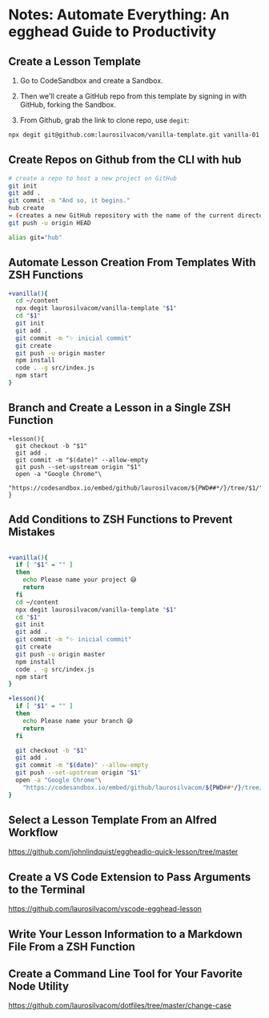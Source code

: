 # Notes: Automate Everything: An egghead Guide to Productivity

## Create a Lesson Template

1. Go to CodeSandbox and create a Sandbox.

2. Then we'll create a GitHub repo from this template by signing in with GitHub, forking the Sandbox.

3. From Github, grab the link to clone repo, use `degit`:

```bash
npx degit git@github.com:laurosilvacom/vanilla-template.git vanilla-01
```

## Create Repos on Github from the CLI with hub

```bash
# create a repo to host a new project on GitHub
git init
git add .
git commit -m "And so, it begins."
hub create
→ (creates a new GitHub repository with the name of the current directory)
git push -u origin HEAD
```

```bash
alias git="hub"
```

## Automate Lesson Creation From Templates With ZSH Functions

```bash
+vanilla(){
  cd ~/content
  npx degit laurosilvacom/vanilla-template "$1"
  cd "$1"
  git init
  git add .
  git commit -m "✨ inicial commit"
  git create
  git push -u origin master
  npm install
  code . -g src/index.js
  npm start
}

```

## Branch and Create a Lesson in a Single ZSH Function

```
+lesson(){
  git checkout -b "$1"
  git add .
  git commit -m "$(date)" --allow-empty
  git push --set-upstream origin "$1"
  open -a "Google Chrome"\
    "https://codesandbox.io/embed/github/laurosilvacom/${PWD##*/}/tree/$1/"
}
```

## Add Conditions to ZSH Functions to Prevent Mistakes

```bash

+vanilla(){
  if [ "$1" = "" ]
  then 
    echo Please name your project 😅
    return
  fi
  cd ~/content
  npx degit laurosilvacom/vanilla-template "$1"
  cd "$1"
  git init
  git add .
  git commit -m "✨ inicial commit"
  git create
  git push -u origin master
  npm install
  code . -g src/index.js
  npm start
}

+lesson(){
  if [ "$1" = "" ]
  then 
    echo Please name your branch 😅
    return
  fi

  git checkout -b "$1"
  git add .
  git commit -m "$(date)" --allow-empty
  git push --set-upstream origin "$1"
  open -a "Google Chrome"\
    "https://codesandbox.io/embed/github/laurosilvacom/${PWD##*/}/tree/$1/"
}
```

## Select a Lesson Template From an Alfred Workflow

https://github.com/johnlindquist/eggheadio-quick-lesson/tree/master


## Create a VS Code Extension to Pass Arguments to the Terminal

https://github.com/laurosilvacom/vscode-egghead-lesson

## Write Your Lesson Information to a Markdown File From a ZSH Function


## Create a Command Line Tool for Your Favorite Node Utility

https://github.com/laurosilvacom/dotfiles/tree/master/change-case
